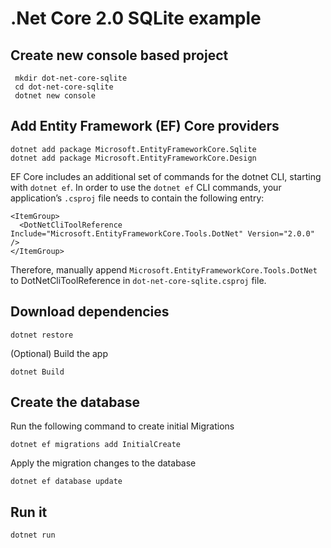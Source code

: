 # .Net Core 2.0 SQLite example

## Create new console based project

     mkdir dot-net-core-sqlite
     cd dot-net-core-sqlite
     dotnet new console

## Add Entity Framework (EF) Core providers

    dotnet add package Microsoft.EntityFrameworkCore.Sqlite
    dotnet add package Microsoft.EntityFrameworkCore.Design

EF Core includes an additional set of commands for the dotnet CLI, starting with `dotnet ef`. In order to use the `dotnet ef` CLI commands, your application’s `.csproj` file needs to contain the following entry:

    <ItemGroup>
      <DotNetCliToolReference Include="Microsoft.EntityFrameworkCore.Tools.DotNet" Version="2.0.0" />
    </ItemGroup>

Therefore, manually append `Microsoft.EntityFrameworkCore.Tools.DotNet` to DotNetCliToolReference in `dot-net-core-sqlite.csproj` file.

## Download dependencies

    dotnet restore

(Optional) Build the app

    dotnet Build

## Create the database

Run the following command to create initial Migrations

    dotnet ef migrations add InitialCreate

Apply the migration changes to the database

    dotnet ef database update

## Run it

    dotnet run
